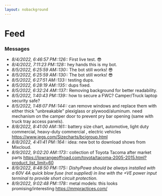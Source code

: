 ```yaml
---
layout: nobackground
---
```

# Feed

### Messages
* _8/4/2022, 6:46:57 PM::126::_ First live test. :sunglasses:
* _8/4/2022, 7:11:23 PM::128::_ hey hands this is my bot. 
* _8/5/2022, 6:25:59 AM::130::_ The bot still works! :sunglasses:
* _8/5/2022, 6:25:59 AM::130::_ The bot still works! :sunglasses:
* _8/5/2022, 6:27:51 AM::133::_ testing dups.
* _8/5/2022, 6:28:19 AM::135::_ dups fixed.
* _8/5/2022, 6:32:24 AM::137::_ Removing background for better readability.
* _8/5/2022, 1:40:43 PM::139::_ how to secure a FWC? Camper/Truck laptop security safe?
* _8/5/2022, 1:48:07 PM::144::_ can remove windows and replace them with either thick "unbreakable" plexiglass or plywood/aluminum. need mechanism on the camper door to prevent pry bar opening (same with truck tray access panels).
* _8/8/2022, 8:41:00 AM::161::_ battery size chart, automotive, light duty commercial, heavy-duty commercial , electric vehicles https://www.jegs.com/Sizecharts/bcigroup.html
* _8/8/2022, 4:41:41 PM::164::_ idea: new bot to download shows from Mixcloud.
* _8/9/2022, 9:02:20 AM::173::_ collection of Toyota Tacoma after market parts https://lowrangeoffroad.com/toyota/tacoma-2005-2015.html?product_list_limit=60
* _8/9/2022, 8:48:50 PM::175::_  _DishyPowa should be always installed with a 60V 4A quick blow fuse (not supplied) in line with the +VE power input terminal to provide short circuit protection._
* _8/9/2022, 9:02:48 PM::178::_ metal models: this looks promising/interesting https://mmpractices.com/
